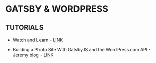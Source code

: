 # GATSBY & WORDPRESS

## TUTORIALS

* Watch and Learn - [LINK](https://watch-learn.com/series/gatsbyjs-wordpress)

* Building a Photo Site With GatsbyJS and the WordPress.com API - Jeremy blog - [LINK](https://jeremey.blog/gatsby-photo/)
